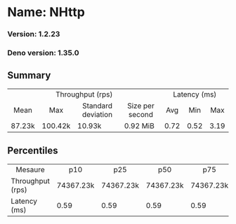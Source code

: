 # Name: NHttp 
  
  ### Version: 1.2.23
  ### Deno version: 1.35.0

## Summary
<table>
<tr>
    <td align="center" colspan="4">Throughput (rps)</td>
    <td align="center" colspan="3">Latency (ms)</td>
</tr>
<tr>
    <td align="center">Mean</td>
    <td align="center">Max</td>
    <td align="center">Standard deviation</td>
    <td align="center">Size per second</td>
    <td align="center">Avg</td>
    <td align="center">Min</td>
    <td align="center">Max</td>
</tr>
<tr>
    <td>87.23k</td>
    <td>100.42k</td>
    <td>10.93k</td>
    <td>0.92 MiB</td>
    <td>0.72</td>
    <td>0.52</td>
    <td>3.19</td>
</tr>
</table>

## Percentiles

<table>
<tr>
  <td align="center">Mesaure</td>
  <td align="center">p10</td>
  <td align="center">p25</td>
  <td align="center">p50</td>
  <td align="center">p75</td>
  <td align="center">p90</td>
  <td align="center">p95</td>
  <td align="center">p99</td>
</tr>
<tr>
  <td>Throughput (rps)</td>
  <td>74367.23k</td>
  <td>74367.23k</td>
  <td>74367.23k</td>
  <td>74367.23k</td>
  <td>95319.74k</td>
  <td>100418.10k</td>
  <td>100418.10k</td>
</tr>
<tr>
  <td>Latency (ms)</td>
  <td>0.59</td>
  <td>0.59</td>
  <td>0.59</td>
  <td>0.59</td>
  <td>0.89</td>
  <td>1.16</td>
  <td>1.98</td>
</tr>
</table>
